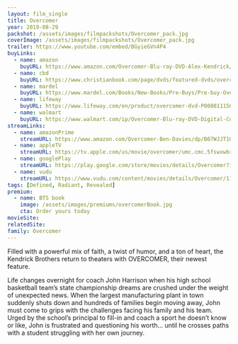 ```yaml
---
layout: film_single
title: Overcomer
year: 2019-08-29
packshot: /assets/images/filmpackshots/Overcomer_pack.jpg
coverImage: /assets/images/filmpackshots/Overcomer_pack.jpg
trailer: https://www.youtube.com/embed/BGyieGVn4P4
buyLinks:
  - name: amazon
    buyURL: https://www.amazon.com/Overcomer-Blu-ray-DVD-Alex-Kendrick/dp/B07WJR92PT/ref=sr_1_5?keywords=Overcomer&qid=1637190514&qsid=141-6196979-4180442&sr=8-5&sres=B07WCR3HBB%2CB083WDTZL8%2C0578920530%2CB07WJR92PT%2C1496438620%2C1535952350%2C0310099064%2CB071ZQS3BM%2CB07QK43C8T%2CB00YCVCW68%2CB014Q77YJW%2CB07QNCGC45%2CB0728H1JSC%2CB01A30R94G%2CB07HN94LV5%2CB01DCZSEOI&srpt=DOWNLOADABLE_MOVIE
  - name: cbd
    buyURL: https://www.christianbook.com/page/dvds/featured-dvds/overcomer-movie?search=overcomer&search_term=overcomer
  - name: mardel
    buyURL: https://www.mardel.com/Books/New-Books/Pre-Buys/Pre-buy-Overcomer-DVD/p/3829298
  - name: lifeway
    buyURL: https://www.lifeway.com/en/product/overcomer-dvd-P008011150
  - name: walmart
    buyURL: https://www.walmart.com/ip/Overcomer-Blu-ray-DVD-Digital-Copy/860257092
streamLinks:
  - name: amazonPrime
    streamURL: https://www.amazon.com/Overcomer-Ben-Davies/dp/B07WJJT1QC/?tag=sphe-overcomer-site-20
  - name: appleTV
    streamURL: https://tv.apple.com/us/movie/overcomer/umc.cmc.5fswxwbrxkw55i85c5x4mrm89
  - name: googlePlay
    streamURL: https://play.google.com/store/movies/details/Overcomer?id=Lt04GWcJMrk
  - name: vudu
    streamURL: https://www.vudu.com/content/movies/details/Overcomer/1199458
tags: [Defined, Radiant, Revealed]
premium:
  - name: BTS book
    image: /assets/images/premiums/overcomerBook.jpg
    cta: Order yours today
movieSite:
relatedSite:
family: Overcomer
---
```

Filled with a powerful mix of faith, a twist of humor, and a ton of heart, the Kendrick Brothers return to theaters with OVERCOMER, their newest feature.  

Life changes overnight for coach John Harrison when his high school basketball team’s state championship dreams are crushed under the weight of unexpected news. When the largest manufacturing plant in town suddenly shuts down and hundreds of families begin moving away, John must come to grips with the challenges facing his family and his team. Urged by the school’s principal to fill-in and coach a sport he doesn’t know or like, John is frustrated and questioning his worth… until he crosses paths with a student struggling with her own journey.
